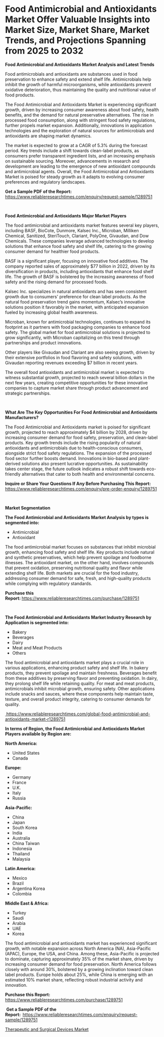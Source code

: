 <p><h1>Food Antimicrobial and Antioxidants Market Offer Valuable Insights into Market Size, Market Share, Market Trends, and Projections Spanning from 2025 to 2032</h1></p><p><strong>Food Antimicrobial and Antioxidants Market Analysis and Latest Trends</strong></p>
<p><p>Food antimicrobials and antioxidants are substances used in food preservation to enhance safety and extend shelf life. Antimicrobials help inhibit the growth of harmful microorganisms, while antioxidants prevent oxidative deterioration, thus maintaining the quality and nutritional value of food products. </p><p>The Food Antimicrobial and Antioxidants Market is experiencing significant growth, driven by increasing consumer awareness about food safety, health benefits, and the demand for natural preservative alternatives. The rise in processed food consumption, along with stringent food safety regulations, further propels market expansion. Additionally, innovations in application technologies and the exploration of natural sources for antimicrobials and antioxidants are shaping market dynamics.</p><p>The market is expected to grow at a CAGR of 5.3% during the forecast period. Key trends include a shift towards clean-label products, as consumers prefer transparent ingredient lists, and an increasing emphasis on sustainable sourcing. Moreover, advancements in research and development are leading to the emergence of new antioxidant compounds and antimicrobial agents. Overall, the Food Antimicrobial and Antioxidants Market is poised for steady growth as it adapts to evolving consumer preferences and regulatory landscapes.</p></p>
<p><strong>Get a Sample PDF of the Report:&nbsp;</strong> <a href="https://www.reliableresearchtimes.com/enquiry/request-sample/1289751?utm_campaign=2233&utm_medium=2&utm_source=Github&utm_content=ia&utm_term=29032025&utm_id=food-antimicrobial-and-antioxidants">https://www.reliableresearchtimes.com/enquiry/request-sample/1289751</a></p>
<p>&nbsp;</p>
<p><strong>Food Antimicrobial and Antioxidants Major Market Players</strong></p>
<p><p>The food antimicrobial and antioxidants market features several key players, including BASF, BioCote, Dunmore, Kalsec Inc., Microban, Milliken Chemical, Sanitized, SteriTouch, Clariant, PolyOne, Givaudan, and Dow Chemicals. These companies leverage advanced technologies to develop solutions that enhance food safety and shelf life, catering to the growing consumer demand for healthier food products.</p><p>BASF is a significant player, focusing on innovative food additives. The company reported sales of approximately $77 billion in 2022, driven by its diversification in products, including antioxidants that enhance food shelf life. The growth of BASF is bolstered by the increasing awareness of food safety and the rising demand for processed foods.</p><p>Kalsec Inc. specializes in natural antioxidants and has seen consistent growth due to consumers' preference for clean label products. As the natural food preservation trend gains momentum, Kalsec’s innovative solutions position it favorably in the market, with anticipated expansion fueled by increasing global health awareness.</p><p>Microban, known for antimicrobial technologies, continues to expand its footprint as it partners with food packaging companies to enhance food safety. The global market for food antimicrobial solutions is projected to grow significantly, with Microban capitalizing on this trend through partnerships and product innovations.</p><p>Other players like Givaudan and Clariant are also seeing growth, driven by their extensive portfolios in food flavoring and safety solutions, with Givaudan reporting revenues exceeding $7 billion in recent years. </p><p>The overall food antioxidants and antimicrobial market is expected to witness substantial growth, projected to reach several billion dollars in the next few years, creating competitive opportunities for these innovative companies to capture market share through product advancement and strategic partnerships.</p></p>
<p>&nbsp;</p>
<p><strong>What Are The Key Opportunities For Food Antimicrobial and Antioxidants Manufacturers?</strong></p>
<p><p>The Food Antimicrobial and Antioxidants market is poised for significant growth, projected to reach approximately $4 billion by 2028, driven by increasing consumer demand for food safety, preservation, and clean-label products. Key growth trends include the rising popularity of natural antioxidants and antimicrobials due to health-conscious consumers, alongside strict food safety regulations. The expansion of the processed food sector further boosts demand. Innovations in bio-based and plant-derived solutions also present lucrative opportunities. As sustainability takes center stage, the future outlook indicates a robust shift towards eco-friendly alternatives that cater to both health and environmental concerns.</p></p>
<p><strong>Inquire or Share Your Questions If Any Before Purchasing This Report:</strong> <a href="https://www.reliableresearchtimes.com/enquiry/pre-order-enquiry/1289751?utm_campaign=2233&utm_medium=2&utm_source=Github&utm_content=ia&utm_term=29032025&utm_id=food-antimicrobial-and-antioxidants">https://www.reliableresearchtimes.com/enquiry/pre-order-enquiry/1289751</a></p>
<p>&nbsp;</p>
<p><strong>Market Segmentation</strong></p>
<p><strong>The Food Antimicrobial and Antioxidants Market Analysis by types is segmented into:</strong></p>
<p><ul><li>Antimicrobial</li><li>Antioxidant</li></ul></p>
<p><p>The food antimicrobial market focuses on substances that inhibit microbial growth, enhancing food safety and shelf life. Key products include natural and synthetic preservatives, which help prevent spoilage and foodborne illnesses. The antioxidant market, on the other hand, involves compounds that prevent oxidation, preserving nutritional quality and flavor while extending shelf life. Both markets are crucial for the food industry, addressing consumer demand for safe, fresh, and high-quality products while complying with regulatory standards.</p></p>
<p><strong>Purchase this Report:&nbsp;</strong><a href="https://www.reliableresearchtimes.com/purchase/1289751?utm_campaign=2233&utm_medium=2&utm_source=Github&utm_content=ia&utm_term=29032025&utm_id=food-antimicrobial-and-antioxidants">https://www.reliableresearchtimes.com/purchase/1289751</a></p>
<p>&nbsp;</p>
<p><strong>The Food Antimicrobial and Antioxidants Market Industry Research by Application is segmented into:</strong></p>
<p><ul><li>Bakery</li><li>Beverages</li><li>Dairy</li><li>Meat and Meat Products</li><li>Others</li></ul></p>
<p><p>The food antimicrobial and antioxidants market plays a crucial role in various applications, enhancing product safety and shelf life. In bakery products, they prevent spoilage and maintain freshness. Beverages benefit from these additives by preserving flavor and preventing oxidation. In dairy, they prolong shelf life while retaining quality. For meat and meat products, antimicrobials inhibit microbial growth, ensuring safety. Other applications include snacks and sauces, where these components help maintain taste, texture, and overall product integrity, catering to consumer demands for quality.</p></p>
<p><a href="https://www.reliableresearchtimes.com/global-food-antimicrobial-and-antioxidants-market-r1289751?utm_campaign=2233&utm_medium=2&utm_source=Github&utm_content=ia&utm_term=29032025&utm_id=food-antimicrobial-and-antioxidants">&nbsp;https://www.reliableresearchtimes.com/global-food-antimicrobial-and-antioxidants-market-r1289751</a></p>
<p><strong>In terms of Region, the Food Antimicrobial and Antioxidants Market Players available by Region are:</strong></p>
<p>
    <p> <strong> North America: </strong>
        <ul>
            <li>United States</li>
            <li>Canada</li>
        </ul>
        </p> 
    <p> <strong> Europe: </strong>
        <ul>
            <li>Germany</li>
            <li>France</li>
            <li>U.K.</li>
            <li>Italy</li>
            <li>Russia</li>
        </ul>
        </p> 
    <p> <strong> Asia-Pacific: </strong>
        <ul>
            <li>China</li>
            <li>Japan</li>
            <li>South Korea</li>
            <li>India</li>
            <li>Australia</li>
            <li>China Taiwan</li>
            <li>Indonesia</li>
            <li>Thailand</li>
            <li>Malaysia</li>
        </ul>
        </p> 
    <p> <strong> Latin America: </strong>
        <ul>
            <li>Mexico</li>
            <li>Brazil</li>
            <li>Argentina Korea</li>
            <li>Colombia</li>
        </ul>
        </p> 
    <p> <strong> Middle East & Africa: </strong>
        <ul>
            <li>Turkey</li>
            <li>Saudi</li>
            <li>Arabia</li>
            <li>UAE</li>
            <li>Korea</li>
        </ul>
    </p>
    </p>
<p><p>The food antimicrobial and antioxidants market has experienced significant growth, with notable expansion across North America (NA), Asia-Pacific (APAC), Europe, the USA, and China. Among these, Asia-Pacific is projected to dominate, capturing approximately 35% of the market share, driven by increasing consumer demand for food preservation. North America follows closely with around 30%, bolstered by a growing inclination toward clean label products. Europe holds about 25%, while China is emerging with an estimated 10% market share, reflecting robust industrial activity and innovation.</p></p>
<p><strong>Purchase this Report: </strong><a href="https://www.reliableresearchtimes.com/purchase/1289751?utm_campaign=2233&utm_medium=2&utm_source=Github&utm_content=ia&utm_term=29032025&utm_id=food-antimicrobial-and-antioxidants">https://www.reliableresearchtimes.com/purchase/1289751</a></p>
<p>&nbsp;<strong>Get a Sample PDF of the Report:&nbsp;&nbsp;</strong><a href="https://www.reliableresearchtimes.com/enquiry/request-sample/1289751?utm_campaign=2233&utm_medium=2&utm_source=Github&utm_content=ia&utm_term=29032025&utm_id=food-antimicrobial-and-antioxidants">https://www.reliableresearchtimes.com/enquiry/request-sample/1289751</a></p>
<p><strong></strong></p>
<p><p><a href="https://github.com/NarcisoFerry/Market-Research-Report-List-2/blob/main/therapeutic-and-surgical-devices-market.md?utm_campaign=2233&utm_medium=2&utm_source=Github&utm_content=ia&utm_term=29032025&utm_id=food-antimicrobial-and-antioxidants">Therapeutic and Surgical Devices Market</a></p></p>